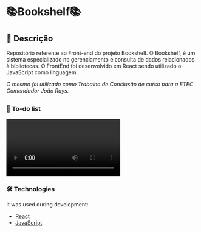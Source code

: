 # 📚Bookshelf📚
## 📖 Descrição 
<p>Repositório referente ao Front-end do projeto Bookshelf. O Bookshelf, é um sistema especializado no gerenciamento e consulta de dados relacionados à bibliotecas. O FrontEnd foi desenvolvido em React sendo utilizado o JavaScript como linguagem.</p>
<p><i>O mesmo foi utilizado como Trabalho de Conclusão de curso para a ETEC Comendador João Rays.</i></p>

##

### 📓 To-do list

![TelasPrincipais](./public/Readme/Telas%20Principais.mp4)


### 🛠️ Technologies

It was used during development:
- [React](https://reactjs.org/)
- [JavaScript](https://developer.mozilla.org/en-US/docs/Web/JavaScript)

